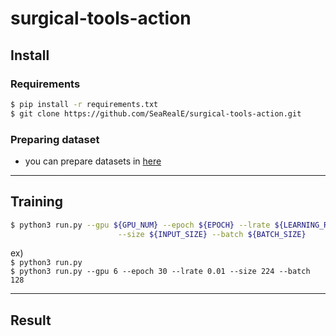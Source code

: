 # surgical-tools-action
## Install
### Requirements
```bash
$ pip install -r requirements.txt  
$ git clone https://github.com/SeaRealE/surgical-tools-action.git
``` 
### Preparing dataset
- you can prepare datasets in [here](dataset/README.md)  

---
## Training
```bash
$ python3 run.py --gpu ${GPU_NUM} --epoch ${EPOCH} --lrate ${LEARNING_RATE} \
                        --size ${INPUT_SIZE} --batch ${BATCH_SIZE}
```  
ex)   
```$ python3 run.py```  
```$ python3 run.py --gpu 6 --epoch 30 --lrate 0.01 --size 224 --batch 128```

---
## Result
